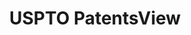 ---
layout: default
bigquery: https://console.cloud.google.com/bigquery?p=patents-public-data&d=patentsview&page=dataset
citation: Attribution should be given to PatentsView for use, distribution, or derivative
  works.
code: https://github.com/CSSIP-AIR/PatentsView-Code-Snippets/
contributors: USPTO
cost: None
description: 'PatentsView includes US patent data including raw data (summaries, applications,
  pregrant applications), disambugations of inventors and assignees, and inventor
  gender estimates.  Also foreign priority data, # of figures and sheets, and government
  interest statements.'
documentation: https://patentsview.org/query/builder-faqs
last_edit: 04/05/2022, 19:20:13
location: https://patentsview.org/
maintained_by: USPTO
record_creation_timestamp: 12/2/2020 17:20:46
schema_fields:
- disamb_inventor_id_20171003
- inventor_id
- ipc_version_indicator
- disamb_inventor_id_20180528
- gi_statement
- kind
- city
- exemplary
- disamb_assignee_id_20191008
- disamb_inventor_id_20170808
- rawlocation_id
- type
- disamb_inventor_id_20191008
- assignee_id
- subgroup
- classification_status
- text
- symbol_position
- disamb_inventor_id_20200630
- patent_id
- subgroup_id
- name_first
- rule_47
- dependent
- series_code
- variety
- classification_value
- state
- county
- citation_id
- category_id
- _371_date
- disamb_inventor_id_20201229
- publication_number
- disamb_assignee_id_20200929
- disamb_inventor_id_20200929
- field_id
- term_disclaimer
- disamb_inventor_id_20191231
- doctype
- male_flag
- sequence
- filename
- classification_level
- disamb_inventor_id_20171226
- withdrawn
- term_grant
- role
- term_extension
- contract_award_number
- num_claims
- id
- county_fips
- reldocno
- longitude
- lname
- f371_date
- disclaimer_date
- uuid
- organization
- location_id
- number
- country
- applicant_type
- latin_name
- ipc_class
- doc_type
- _102_date
- latlong
- field_title
- main_group
- mainclass_id
- level_two
- num_sheets
- num
- name
- disamb_assignee_id_20191231
- name_last
- male
- group_id
- fname
- attribution_status
- level_one
- lapse_of_patent
- category
- lawyer_id
- date
- length
- sector_title
- section_id
- disamb_assignee_id_20200630
- section
- disamb_inventor_id_20190820
- classification_data_source
- latitude
- f102_date
- disamb_assignee_id_20190312
- disamb_inventor_id_20170307
- disamb_inventor_id_20181127
- title
- disamb_inventor_id_20200331
- status
- abstract
- relkind
- state_fips
- subclass_id
- subsection_id
- disamb_assignee_id_20190820
- disamb_assignee_id_20181127
- deceased
- action_date
- country_transformed
- subclass
- organization_id
- rawinventor_id
- subcategory_id
- rel_id
- disamb_assignee_id_20200331
- disamb_inventor_id_20190312
- group
- designation
- application_id
- level_three
- rawassignee_id
- num_figures
shortname: patentsview
tags:
- disambiguation
- United States
- gender
terms_of_use: Creative Commons Attribution 4.0 International License.
timeframe: 1963-1999
title: USPTO PatentsView
uuid: cf1780b1-e265-4e49-8d1d-83b9cfe0fd9a
---